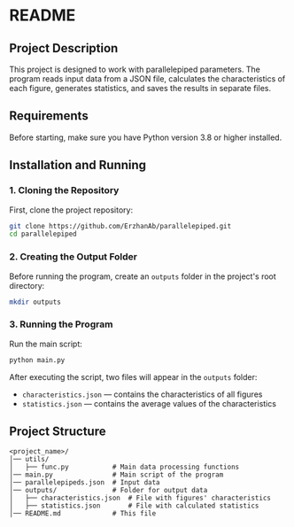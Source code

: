 # README

## Project Description
This project is designed to work with parallelepiped parameters. The program reads input data from a JSON file, calculates the characteristics of each figure, generates statistics, and saves the results in separate files.

## Requirements
Before starting, make sure you have Python version 3.8 or higher installed.

## Installation and Running

### 1. Cloning the Repository
First, clone the project repository:
```sh
git clone https://github.com/ErzhanAb/parallelepiped.git
cd parallelepiped
```

### 2. Creating the Output Folder
Before running the program, create an `outputs` folder in the project's root directory:
```sh
mkdir outputs
```

### 3. Running the Program
Run the main script:
```sh
python main.py
```

After executing the script, two files will appear in the `outputs` folder:
- `characteristics.json` — contains the characteristics of all figures
- `statistics.json` — contains the average values of the characteristics

## Project Structure
```
<project_name>/
│── utils/
│   ├── func.py           # Main data processing functions
│── main.py               # Main script of the program
│── parallelepipeds.json  # Input data
│── outputs/              # Folder for output data
│   ├── characteristics.json  # File with figures' characteristics
│   ├── statistics.json       # File with calculated statistics
│── README.md             # This file
```

